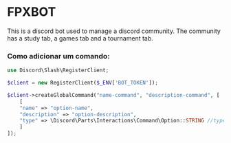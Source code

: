 # FPXBOT

This is a discord bot used to manage a discord community. The community has a study tab, a games tab and a tournament tab.


### Como adicionar um comando:

```php
use Discord\Slash\RegisterClient;

$client = new RegisterClient($_ENV['BOT_TOKEN']);

$client->createGlobalCommand("name-command", "description-command", [
    [
    "name" => "option-name",
    "description" => "option-description",
    "type" => \Discord\Parts\Interactions\Command\Option::STRING //type option
    ]
]);
```

